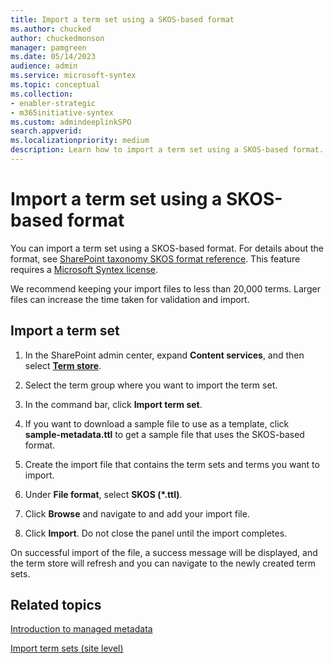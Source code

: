 ```yaml
---
title: Import a term set using a SKOS-based format
ms.author: chucked
author: chuckedmonson
manager: pamgreen
ms.date: 05/14/2023
audience: admin
ms.service: microsoft-syntex
ms.topic: conceptual
ms.collection:
- enabler-strategic
- m365initiative-syntex
ms.custom: admindeeplinkSPO
search.appverid: 
ms.localizationpriority: medium
description: Learn how to import a term set using a SKOS-based format.
---
```


# Import a term set using a SKOS-based format

You can import a term set using a SKOS-based format. For details about the format, see [SharePoint taxonomy SKOS format reference](skos-format-reference.md). This feature requires a [Microsoft Syntex license](syntex-licensing.md).

We recommend keeping your import files to less than 20,000 terms. Larger files can increase the time taken for validation and import.

## Import a term set

1. In the SharePoint admin center, expand **Content services**, and then select <a href="https://go.microsoft.com/fwlink/?linkid=2185073" target="_blank">**Term store**</a>.

2. Select the term group where you want to import the term set.

3. In the command bar, click **Import term set**.

4. If you want to download a sample file to use as a template, click **sample-metadata.ttl** to get a sample file that uses the SKOS-based format.

1. Create the import file that contains the term sets and terms you want to import.
6. Under **File format**, select **SKOS (*.ttl)**.

7. Click **Browse** and navigate to and add your import file.

8. Click **Import**. Do not close the panel until the import completes.

On successful import of the file, a success message will be displayed, and the term store will refresh and you can navigate to the newly created term sets.

## Related topics

[Introduction to managed metadata](/sharepoint/managed-metadata)

[Import term sets (site level)](https://support.microsoft.com/office/168fbc86-7fce-4288-9a1f-b83fc3921c18)

